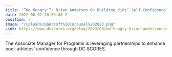 ```yaml
---
title: "“We Hungry!”: Brian Anderson On Building Kids’ Self-Confidence"
date: 2022-08-02 20:53:00 Z
position: 3
Image: "/uploads/Bancroft%20Carousel%202023.png"
Link: https://www.dcscores.org/blog/2023/09/we-hungry-brian-anderson-on-building-kids-self-confidence-and-potential-through-dc-scores
---
```


The Associate Manager for Programs is leveraging partnerships to enhance poet-athletes' confidence through DC SCORES.